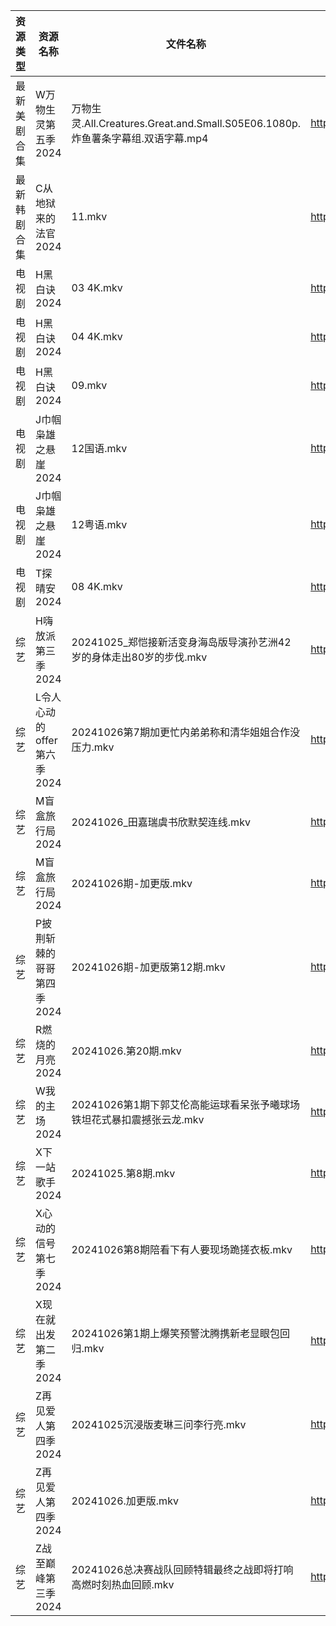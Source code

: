 | 资源类型   | 资源名称               | 文件名称                                                             | 分享链接                                 | 更新时间                |
| ------ | ------------------ | ---------------------------------------------------------------- | ------------------------------------ | ------------------- |
| 最新美剧合集 | W万物生灵第五季2024       | 万物生灵.All.Creatures.Great.and.Small.S05E06.1080p.炸鱼薯条字幕组.双语字幕.mp4 | https://www.alipan.com/s/oJfoni4pBPH | 2024-10-26 14:06:19 |
| 最新韩剧合集 | C从地狱来的法官2024       | 11.mkv                                                           | https://www.alipan.com/s/edr92CPHnET | 2024-10-26 00:05:09 |
| 电视剧    | H黑白诀2024           | 03 4K.mkv                                                        | https://www.alipan.com/s/6z8TkkXMQkW | 2024-10-26 14:05:29 |
| 电视剧    | H黑白诀2024           | 04 4K.mkv                                                        | https://www.alipan.com/s/6z8TkkXMQkW | 2024-10-26 14:05:29 |
| 电视剧    | H黑白诀2024           | 09.mkv                                                           | https://www.alipan.com/s/6z8TkkXMQkW | 2024-10-26 14:05:29 |
| 电视剧    | J巾帼枭雄之悬崖2024       | 12国语.mkv                                                         | https://www.alipan.com/s/nahMqtBkCts | 2024-10-26 14:05:37 |
| 电视剧    | J巾帼枭雄之悬崖2024       | 12粤语.mkv                                                         | https://www.alipan.com/s/nahMqtBkCts | 2024-10-26 14:05:37 |
| 电视剧    | T探晴安2024           | 08 4K.mkv                                                        | https://www.alipan.com/s/BScPfWednTi | 2024-10-26 14:06:17 |
| 综艺     | H嗨放派第三季2024        | 20241025_郑恺接新活变身海岛版导演孙艺洲42岁的身体走出80岁的步伐.mkv                       | https://www.alipan.com/s/VRKJ132nbcQ | 2024-10-26 08:06:38 |
| 综艺     | L令人心动的offer第六季2024 | 20241026第7期加更忙内弟弟称和清华姐姐合作没压力.mkv                                 | https://www.alipan.com/s/wF4mBRf7vAS | 2024-10-26 14:06:55 |
| 综艺     | M盲盒旅行局2024         | 20241026_田嘉瑞虞书欣默契连线.mkv                                          | https://www.alipan.com/s/sw7yafb4e5C | 2024-10-26 14:07:06 |
| 综艺     | M盲盒旅行局2024         | 20241026期-加更版.mkv                                                | https://www.alipan.com/s/sw7yafb4e5C | 2024-10-26 14:07:06 |
| 综艺     | P披荆斩棘的哥哥第四季2024    | 20241026期-加更版第12期.mkv                                            | https://www.alipan.com/s/94NT9iGe94e | 2024-10-26 14:07:20 |
| 综艺     | R燃烧的月亮2024         | 20241026.第20期.mkv                                                | https://www.alipan.com/s/S4qcpFUguQa | 2024-10-26 14:07:23 |
| 综艺     | W我的主场2024          | 20241026第1期下郭艾伦高能运球看呆张予曦球场铁坦花式暴扣震撼张云龙.mkv                        | https://www.alipan.com/s/KLxaNppeykr | 2024-10-26 14:07:56 |
| 综艺     | X下一站歌手2024         | 20241025.第8期.mkv                                                 | https://www.alipan.com/s/eBKzWFKqm82 | 2024-10-26 08:07:44 |
| 综艺     | X心动的信号第七季2024      | 20241026第8期陪看下有人要现场跪搓衣板.mkv                                      | https://www.alipan.com/s/wQqfQxMS8Sx | 2024-10-26 14:08:09 |
| 综艺     | X现在就出发第二季2024      | 20241026第1期上爆笑预警沈腾携新老显眼包回归.mkv                                   | https://www.alipan.com/s/YwguExbkfUt | 2024-10-26 14:08:11 |
| 综艺     | Z再见爱人第四季2024       | 20241025沉浸版麦琳三问李行亮.mkv                                           | https://www.alipan.com/s/js8zJ9enmDc | 2024-10-26 08:08:05 |
| 综艺     | Z再见爱人第四季2024       | 20241026.加更版.mkv                                                 | https://www.alipan.com/s/js8zJ9enmDc | 2024-10-26 14:08:21 |
| 综艺     | Z战至巅峰第三季2024       | 20241026总决赛战队回顾特辑最终之战即将打响高燃时刻热血回顾.mkv                            | https://www.alipan.com/s/5yE689QzaiL | 2024-10-26 14:08:24 |
